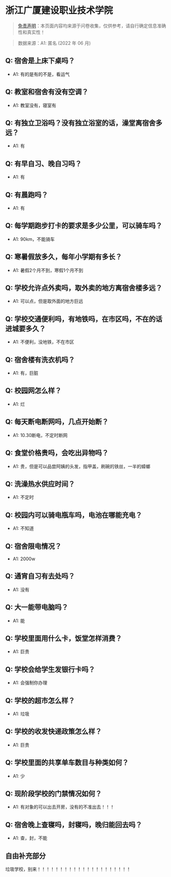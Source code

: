 # 浙江广厦建设职业技术学院

> [免责声明](https://colleges.chat/#_3)：本页面内容均来源于问卷收集，仅供参考，请自行确定信息准确性和真实性！

> 数据来源：A1: 匿名 (2022 年 06 月)

## Q: 宿舍是上床下桌吗？

- A1: 有的是有的不是，看运气

## Q: 教室和宿舍有没有空调？

- A1: 教室没有，寝室有

## Q: 有独立卫浴吗？没有独立浴室的话，澡堂离宿舍多远？

- A1: 有

## Q: 有早自习、晚自习吗？

- A1: 有

## Q: 有晨跑吗？

- A1: 有

## Q: 每学期跑步打卡的要求是多少公里，可以骑车吗？

- A1: 90km，不能骑车

## Q: 寒暑假放多久，每年小学期有多长？

- A1: 暑假2个月不到，寒假1个月不到

## Q: 学校允许点外卖吗，取外卖的地方离宿舍楼多远？

- A1: 可以点，但是取外面的地方巨远

## Q: 学校交通便利吗，有地铁吗，在市区吗，不在的话进城要多久？

- A1: 不便利，没地铁，不在市区

## Q: 宿舍楼有洗衣机吗？

- A1: 有，巨脏

## Q: 校园网怎么样？

- A1: 烂

## Q: 每天断电断网吗，几点开始断？

- A1: 10.30断电，不定时断网

## Q: 食堂价格贵吗，会吃出异物吗？

- A1: 贵，但是可以品尝阿姨的头发，指甲盖，刷碗的铁丝，一半的蟑螂

## Q: 洗澡热水供应时间？

- A1: 不定时

## Q: 校园内可以骑电瓶车吗，电池在哪能充电？

- A1: 不知道

## Q: 宿舍限电情况？

- A1: 2000w

## Q: 通宵自习有去处吗？

- A1: 没有

## Q: 大一能带电脑吗？

- A1: 能

## Q: 学校里面用什么卡，饭堂怎样消费？

- A1: 巨贵

## Q: 学校会给学生发银行卡吗？

- A1: 会强制你办理

## Q: 学校的超市怎么样？

- A1: 垃圾

## Q: 学校的收发快递政策怎么样？

- A1: 巨贵

## Q: 学校里面的共享单车数目与种类如何？

- A1: 少

## Q: 现阶段学校的门禁情况如何？

- A1: 有对象的可以出去开房，没有的不准出去！！！

## Q: 宿舍晚上查寝吗，封寝吗，晚归能回去吗？

- A1: 查，封，不能

## 自由补充部分

垃圾学校，别来！！！！！！！！！！！！！！！！！！！！！